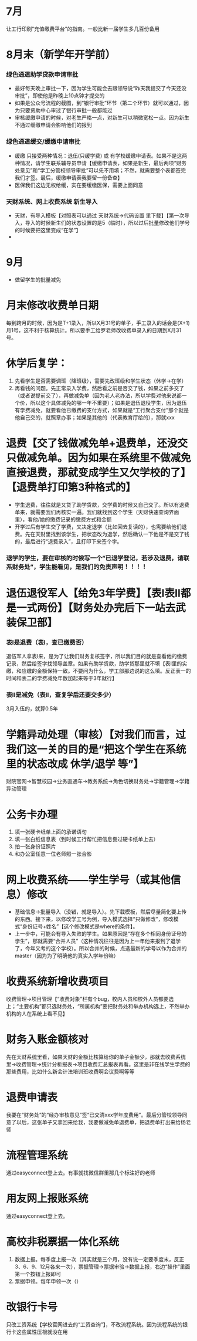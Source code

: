 
# 7月
让工行印刷“充值缴费平台”的指南。一般比新一届学生多几百份备用



# 8月末（新学年开学前）
### 绿色通道助学贷款申请审批
* 最好每天晚上审批一下，因为学生可能会去跟领导说“昨天我提交了今天还没审批”，即使他是昨晚上10点钟才提交的
* 如果是公众号流程的截图，到“银行审批”环节（第二个环节）就可以通过，因为只要资助中心审过了银行审批一般都能过
* 审核缓缴申请的时候，对老生严格一点，对新生可以稍微宽松一点。因为新生不通过缓缴申请会影响他们的报到

### 绿色通道缓交/缓缴申请审批
* 缓缴 只接受两种情况：退伍(只缓学费) 或 有学校缓缴申请表。如果不是这两种情况，请学生联系辅导员申请【缓缴申请表，如果是新生，最后两项“财务处意见”和“学工分管校领导审批”可以先不用填；不然，就需要整个表都签完我们才签。最后，缓缴申请表我要留一份备查】
* 医保我们这边无权给缓，实在要缓缴医保，需要上面同意


### 天财系统、网上收费系统 新生导入
* 天财，有导入模板【对照表可以通过 天财系统->代码设置 里下载】【第一次导入，导入的时候新生们的状态设置的是5（临时），所以过后批量修改他们学号的时候要把这里变成“在学”】
* 




# 9月
* 做留学生的批量减免






# 月末修改收费单日期
每到跨月的时候，因为是T+1录入，所以X月31号的单子，手工录入的话会是(X+1)月1号，这不利于核算统计。所以要手工给罗老师改收费单录入的日期到X月31号。




# 休学后复学：
1. 先看学生是否需要调班（降班级），需要先改班级和学生状态（休学->在学）
2. 再看钱的问题。先正常录入学费，然后看之前是否交了钱，如果之前多交了（或者说提前交了），再做减免单（因为老人老办法，所以学费对他来说都一个价，所以这个具体减免的哪一年不重要）；如果是退伍退役学生，因为退伍有学费减免，就要看他已缴费的支付方式，如果就是“工行聚合支付”那个就是他自己交的，就照章办事；如果是其他的（代表教育厅给的），那就xxx

# 退费【交了钱做减免单+退费单，还没交只做减免单。因为如果在系统里不做减免直接退费，那就变成学生又欠学校的了】【退费单打印第3种格式的】
* 学生退费，往往就是又贷了助学贷款，交学费的时候又自己交了。所以有退费单来，就需要我们再核实一遍。我们就找到这个学生（天财快速查询界面里），看他/她的缴费记录的缴费方式和金额
* 开学过后有学生交了学费，又决定退学（比如回去复读的），也需要给他们退费。先在天财里找到该学生，把状态改为退学，然后确认一下他是不是交了钱的，最后进行“退费录入”，且打印下来签个字。
### 退学的学生，要在审核的时候写一个“已退学登记，若涉及退费，请联系财务处”，学生能看见，是我们的免责声明！！！！


# 退伍退役军人【给免3年学费】【表I表II都是一式两份】【财务处办完后下一站去武装保卫部】
### 表I是退费（表I，查已缴费否）
退伍军人拿表I来，是为了让我们财务复核签字，所以我们目的就是查看他的缴费记录，然后给签字找领导盖章。如果有助学贷款，助学贷那里就不填【表I里的实缴，和应缴的金额保持一致。不要问为什么，学工部那边说的这么填。反正表一的时间和表二的学费减免年数加起来等于3年就行】
### 表II是减免（表II，查复学后还要交多少）
3月入伍的，就算0.5年



# 学籍异动处理（审核）【对我们而言，过我们这一关的目的是“把这个学生在系统里的状态改成 休学/退学 等”】
财院官网->智慧校园->业务直通车->教务系统->角色切换财务处->学籍管理->学籍异动管理



# 公务卡办理
1. 填一张硬卡纸单上面的承诺语句
2. 填一张白纸信息表（到时候工行帮忙把信息誊过硬卡纸单上去）
3. 拍一张身份证照片
4. 和办公室任意一位老师照一张合影



# 网上收费系统——学生学号（或其他信息）修改
* 基础信息->批量导入（没错，就是导入）。先下载模板，然后尽量简化要上传的东西。接下来，以修改学工号为例，导入模式选择“只做修改”，修改模式“身份证号+姓名”【这个修改模式是where的条件】。
* 上一步中，可能会有导入失败的学生。如果原因是“存在多个相同身份证号的学生”，那就需要“合并人员”（这种情况往往是因为上一年他来报到了退学了，今年又考的这个学校）。所以合并的时候，点选最新的学号以作为合并的master（因为为了明确他的真实入学年份嘛）


# 收费系统新增收费项目
收费管理->项目管理【“收费对象”栏有个bug，校内人员和校外人员都要选上；“主要机构”都只选财务处，“所属机构”要把财务处和举办机构选上，不然举办机构的人在系统上看不见】



# 财务入账金额核对
先在天财系统里看，如果天财的金额比核算给你的单子金额少，那就去收费系统里->收费管理->统计分析报表->项目收费汇总报表再看。这里是非在线学生学费的那些费用，比如什么新会计法培训班收费啊会议费啊等等



# 退费申请表
我要在“财务处”的“经办审核意见”签“已交清xxx学年度费用”。最后分管校领导同意了以后，这张单子又拿回来给我，我要做减免单退费单，把退费单打出来给杨老师




# 流程管理系统
通过easyconnect登上去。有事就找微信群里那几个标注好的老师


# 用友网上报账系统
通过easyconnect登上去。


# 高校非税票据一体化系统
1. 数据上报。每季度上报一次（其实就是三个月，没有说一定要季度末，反正3、6、9、12月各来一次），票据管理->票据审验->数据上报，右边“操作”里面第一个按钮上报即可
2. 票据申领。每年申领一次（）


# 改银行卡号
只改工资系统【学校官网进去的“工资查询”】，不改流程系统。因为流程系统的银行卡这些属性压根就没在用